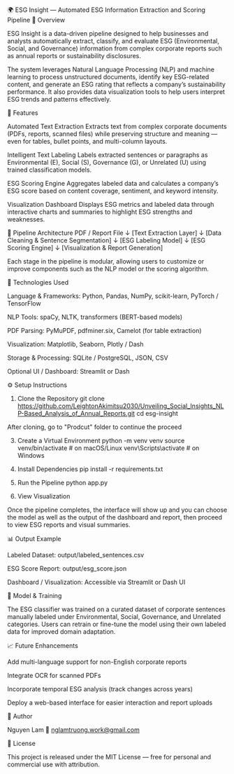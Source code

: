 🌍 ESG Insight — Automated ESG Information Extraction and Scoring Pipeline
📘 Overview

ESG Insight is a data-driven pipeline designed to help businesses and analysts automatically extract, classify, and evaluate ESG (Environmental, Social, and Governance) information from complex corporate reports such as annual reports or sustainability disclosures.

The system leverages Natural Language Processing (NLP) and machine learning to process unstructured documents, identify key ESG-related content, and generate an ESG rating that reflects a company’s sustainability performance. It also provides data visualization tools to help users interpret ESG trends and patterns effectively.

🚀 Features

Automated Text Extraction
Extracts text from complex corporate documents (PDFs, reports, scanned files) while preserving structure and meaning — even for tables, bullet points, and multi-column layouts.

Intelligent Text Labeling
Labels extracted sentences or paragraphs as Environmental (E), Social (S), Governance (G), or Unrelated (U) using trained classification models.

ESG Scoring Engine
Aggregates labeled data and calculates a company’s ESG score based on content coverage, sentiment, and keyword intensity.

Visualization Dashboard
Displays ESG metrics and labeled data through interactive charts and summaries to highlight ESG strengths and weaknesses.

🧠 Pipeline Architecture
PDF / Report File
        ↓
 [Text Extraction Layer]
        ↓
 [Data Cleaning & Sentence Segmentation]
        ↓
 [ESG Labeling Model]
        ↓
 [ESG Scoring Engine]
        ↓
 [Visualization & Report Generation]


Each stage in the pipeline is modular, allowing users to customize or improve components such as the NLP model or the scoring algorithm.

🧩 Technologies Used

Language & Frameworks: Python, Pandas, NumPy, scikit-learn, PyTorch / TensorFlow

NLP Tools: spaCy, NLTK, transformers (BERT-based models)

PDF Parsing: PyMuPDF, pdfminer.six, Camelot (for table extraction)

Visualization: Matplotlib, Seaborn, Plotly / Dash

Storage & Processing: SQLite / PostgreSQL, JSON, CSV

Optional UI / Dashboard: Streamlit or Dash

⚙️ Setup Instructions
1. Clone the Repository
git clone https://github.com/LeightonAkimitsu2030/Unveiling_Social_Insights_NLP-Based_Analysis_of_Annual_Reports.git
cd esg-insight

After cloning, go to "Prodcut" folder to continue the proceed

3. Create a Virtual Environment
python -m venv venv
source venv/bin/activate     # on macOS/Linux
venv\Scripts\activate        # on Windows

4. Install Dependencies
pip install -r requirements.txt

5. Run the Pipeline
python app.py

6. View Visualization

Once the pipeline completes, the interface will show up and you can choose the model as well as the output of the dashboard and report, then proceed to view ESG reports and visual summaries.

📊 Output Example

Labeled Dataset: output/labeled_sentences.csv

ESG Score Report: output/esg_score.json

Dashboard / Visualization: Accessible via Streamlit or Dash UI

🧪 Model & Training

The ESG classifier was trained on a curated dataset of corporate sentences manually labeled under Environmental, Social, Governance, and Unrelated categories.
Users can retrain or fine-tune the model using their own labeled data for improved domain adaptation.

📈 Future Enhancements

Add multi-language support for non-English corporate reports

Integrate OCR for scanned PDFs

Incorporate temporal ESG analysis (track changes across years)

Deploy a web-based interface for easier interaction and report uploads

👤 Author

Nguyen Lam
📧 nglamtruong.work@gmail.com

🪪 License

This project is released under the MIT License — free for personal and commercial use with attribution.
